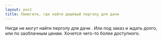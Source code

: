 ```yaml
---
layout: post 
title: Помогите, где найти дешёвый перголу для дачи 
--- 
```

Нигде не могут найти перголу для дачи . Или под заказ и ждать долго, или по заоблачным ценам. Хочется чего-то более доступного.